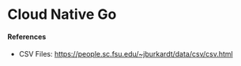 # Cloud Native Go

#### References

- CSV Files: https://people.sc.fsu.edu/~jburkardt/data/csv/csv.html
